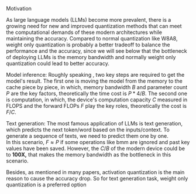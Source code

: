 Motivation

As large language models (LLMs) become more prevalent, there is a growing need for new and improved quantization methods that 
can meet the computational demands of these modern architectures while maintaining the accuracy.  Compared to normal quantization like W8A8,  
weight only quantization is probably a better tradeoff to balance the performance and the accuracy, 
since we will see below that the bottleneck of deploying LLMs is the memory bandwidth and normally weight only quantization could lead to better accuracy.

Model inference: Roughly speaking , two key steps are required to get the model's result. 
The first one is moving the model from the memory to the cache piece by piece,
in which, memory bandwidth $B$ and parameter count $P$ are the key factors, theoretically the time cost is  $P*4 /B$. 
The second one is  computation, in which, the device's computation capacity  $C$  measured in FLOPS and the forward FLOPs $F$ play the key roles, theoretically the cost is $F/C$.

Text generation:  The most famous application of LLMs is text generation, which predicts the next token/word  based on the inputs/context. 
To generate a sequence of texts, we need to predict them one by one.  
In this scenario,  $F\approx P$  if some operations like bmm are ignored and past key values have been saved. However, the  $C/B$ of the modern device could be to **100X,** that makes the memory bandwidth as the bottleneck in this scenario.

Besides, as mentioned in many papers, activation quantization is the main reason to cause the accuracy drop. So for text generation task,  weight only quantization is a preferred option


